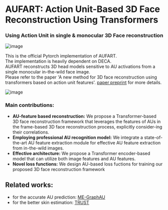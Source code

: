 # AUFART: Action Unit-Based 3D Face Reconstruction Using Transformers <br>
### Using Action Unit in single & monocular 3D Face reconstruction

![image](https://github.com/ChickenRushKR/AUFART/assets/67854851/b7513ea1-1bc8-404c-8e7d-ce2a3484eade)


This is the official Pytorch implementation of AUFART. <br>
The implementation is heavily dependent on DECA. <br>
AUFART reconstructs 3D head models sensitive to AU activations from a single monocular in-the-wild face image.<br>
Please refer to the paper 'A new method for 3D face reconstruction using transformers based on action unit features'.
[paper preprint]([https://assets-eu.researchsquare.com/files/rs-4310180/v1/26cf1775-0300-43db-ba2b-3b021cbc3c29.pdf?c=1714607300](https://www.sciencedirect.com/science/article/pii/S2405959525000499)) for more details.<br>

![image](https://github.com/ChickenRushKR/AUFART/assets/67854851/098ece63-f9be-44ac-bc81-4b18975610c5)

### Main contributions:<br>

* **AU-feature based reconstruction:** We propose a Transformer-based 3D face reconstruction framework that leverages the features of AUs in the frame-based 3D face reconstruction process, explicitly consider-ing their correlations.
* **Employing professional AU recognition model:** We integrate a state-of-the-art AU feature extraction module for effective AU feature extraction from in-the-wild images.
* **Effective architecture:** We propose a Transformer encoder-based model that can utilize both image features and AU features.
* **Novel loss functions:** We design AU-based loss fuctions for training our proposed 3D face reconstruction framework
  
## Related works:  
* for the accurate AU prediction: [ME-GraphAU](https://github.com/CVI-SZU/ME-GraphAU)  
* for the better skin estimation: [TRUST](https://github.com/HavenFeng/TRUST)
